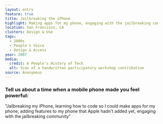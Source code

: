 ```yaml
---
layout: entry
feature: true
title: Jailbreaking the iPhone
highlight: Making apps for my phone, engaging with the jailbreaking community.
location: San Francisco, CA
clusters: Design & Use
tags:
  - 2000s
  - People's Voice
  - Design & Access
year: 2007
media:
  credit: A People's History of Tech
  alt: Scan of a handwritten participatory workshop contribution
source: Anonymous
---
```

### Tell us about a time when a mobile phone made you feel powerful:

"Jailbreaking my iPhone, learning how to code so I could make apps for my phone, adding features to my phone that Apple hadn't added yet, engaging with the jailbreaking community"
